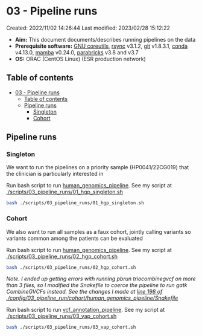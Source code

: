 # 03 - Pipeline runs

Created: 2022/11/02 14:26:44
Last modified: 2023/02/28 15:12:22

- **Aim:** This document documents/describes running pipelines on the data
- **Prerequisite software:** [GNU coreutils](https://www.gnu.org/software/coreutils/), [rsync](https://linux.die.net/man/1/rsync) v3.1.2, [git](https://git-scm.com/) v1.8.3.1, [conda](https://docs.conda.io/projects/conda/en/latest/index.html) v4.13.0, [mamba](https://mamba.readthedocs.io/en/latest/) v0.24.0, [parabricks](https://docs.nvidia.com/clara/parabricks/3.8.0/index.html) v3.8 and v3.7
- **OS:** ORAC (CentOS Linux) (ESR production network)

## Table of contents

- [03 - Pipeline runs](#03---pipeline-runs)
  - [Table of contents](#table-of-contents)
  - [Pipeline runs](#pipeline-runs)
    - [Singleton](#singleton)
    - [Cohort](#cohort)

## Pipeline runs

### Singleton

We want to run the pipelines on a priority sample (HP0041/22CG019) that the clinician is particularly interested in

Run bash script to run [human_genomics_pipeline](https://github.com/ESR-NZ/human_genomics_pipeline). See my script at [./scripts/03_pipeline_runs/01_hgp_singleton.sh](https://github.com/leahkemp/hyperparathyroid_analysis_20221102/blob/main/scripts/03_pipeline_runs/01_hgp_singleton.sh)

```bash
bash ./scripts/03_pipeline_runs/01_hgp_singleton.sh
```

### Cohort

We also want to run all samples as a faux cohort, jointly calling variants so variants common among the patients can be evaluated

Run bash script to run [human_genomics_pipeline](https://github.com/ESR-NZ/human_genomics_pipeline). See my script at [./scripts/03_pipeline_runs/02_hgp_cohort.sh](https://github.com/leahkemp/hyperparathyroid_analysis_20221102/blob/main/scripts/03_pipeline_runs/02_hgp_cohort.sh)

```bash
bash ./scripts/03_pipeline_runs/02_hgp_cohort.sh
```

*Note. I ended up getting errors with running pbrun triocombinegvcf on more than 3 files, so I modified the Snakefile to coerce the pipeline to run gatk CombineGVCFs instead. See the changes I made at [line 198 of ./config/03_pipeline_run/cohort/human_genomics_pipeline/Snakefile](https://github.com/leahkemp/hyperparathyroid_analysis_20221102/blob/main/config/03_pipeline_run/cohort/human_genomics_pipeline/Snakefile#L198)*

Run bash script to run [vcf_annotation_pipeline](https://github.com/ESR-NZ/vcf_annotation_pipeline). See my script at [./scripts/03_pipeline_runs/03_vap_cohort.sh](https://github.com/leahkemp/hyperparathyroid_analysis_20221102/blob/main/scripts/03_pipeline_runs/03_vap_cohort.sh)

```bash
bash ./scripts/03_pipeline_runs/03_vap_cohort.sh
```
